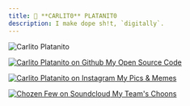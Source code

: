 ```yaml
---
title: 🚧 **CARLIT0** PLATANIT0
description: I make dope sh!t, `digitally`.
---
```


![Carlito Platanito](https://avatars.githubusercontent.com/u/137208)

[![Carlito Platanito on Github](https://icons.getbootstrap.com/assets/icons/github.svg) My Open Source Code](https://github.com/carlitoplatanito)

[![Carlito Platanito on Instagram](https://icons.getbootstrap.com/assets/icons/instagram.svg) My Pics &amp; Memes](https://instagram.com/carlitoplatanito)

[![Chozen Few on Soundcloud](https://icons.getbootstrap.com/assets/icons/soundwave.svg) My Team's Choons](https://soundcloud.com/carlitoplatanito)
